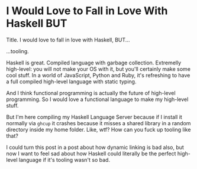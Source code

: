 <!-- I Would Love to Fall in Love With Haskell BUT :: 2024-09-28 21:21:40 -->

# I Would Love to Fall in Love With Haskell BUT

Title. I would love to fall in love with Haskell, BUT...

...tooling.

Haskell is great. Compiled language with garbage collection. Extremelly
high-level: you will not make your OS with it, but you'll certainly make some
cool stuff. In a world of JavaScript, Python and Ruby, it's refreshing to have
a full compiled high-level language with static typing.

And I think functional programming is actually the future of high-level
programming. So I would love a functional language to make my high-level stuff.

But I'm here compiling my Haskell Language Server because if I install it
normally via `ghcup` it crashes because it misses a shared library in a random
directory inside my home folder. Like, wtf? How can you fuck up tooling like
that?

I could turn this post in a post about how dynamic linking is bad also, but now
I want to feel sad about how Haskell could literally be the perfect high-level
language if it's tooling wasn't so bad.
